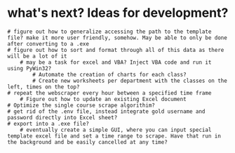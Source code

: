 # what's next? Ideas for development?
    # figure out how to generalize accessing the path to the template file? make it more user friendly, somehow. May be able to only be done after converting to a .exe
    # figure out how to sort and format through all of this data as there will be a lot of it
        # may be a task for excel and VBA? Inject VBA code and run it using PyWin32?
            # Automate the creation of charts for each class?
            # Create new worksheets per department with the classes on the left, times on the top?
    # repeat the webscraper every hour between a specified time frame
        # Figure out how to update an existing Excel document
    # Optimize the single course scrape algorithim?
    # get rid of the .env file, instead integrate gold username and password directly into Excel sheet?
    # export into a .exe file?
        # eventually create a simple GUI, where you can input special template excel file and set a time range to scrape. Have that run in the background and be easily cancelled at any time?